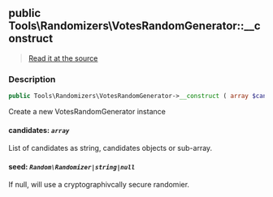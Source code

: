 ## public Tools\Randomizers\VotesRandomGenerator::__construct

> [Read it at the source](https://github.com/julien-boudry/Condorcet/blob/master/src/Tools/Randomizers/VotesRandomGenerator.php#L36)

### Description    

```php
public Tools\Randomizers\VotesRandomGenerator->__construct ( array $candidates [, Random\Randomizer|string|null $seed = null] )
```

Create a new VotesRandomGenerator instance
    

#### **candidates:** *`array`*   
List of candidates as string, candidates objects or sub-array.    


#### **seed:** *`Random\Randomizer|string|null`*   
If null, will use a cryptographivcally secure randomier.    
